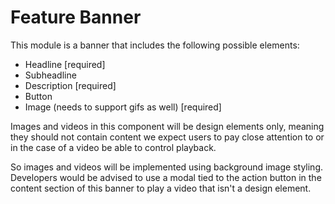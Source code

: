 # **Feature Banner**

This module is a banner that includes the following possible elements:

- Headline [required]
- Subheadline
- Description [required]
- Button
- Image (needs to support gifs as well) [required]

Images and videos in this component will be design elements only, meaning they should not contain content we expect users to pay close attention to or in the case of a video be able to control playback.  

So images and videos will be implemented using background image styling.  Developers would be advised to use a modal tied to the action button in the content section of this banner to play a video that isn't a design element.
